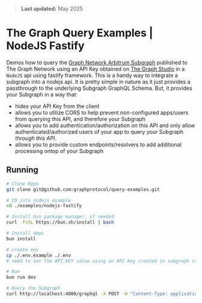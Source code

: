 > **Last updated:** May 2025

# The Graph Query Examples | NodeJS Fastify

Demos how to query the [Graph Network Arbitrum Subgraph](https://thegraph.com/explorer/subgraphs/DZz4kDTdmzWLWsV373w2bSmoar3umKKH9y82SUKr5qmp?view=Playground&chain=arbitrum-one) published to The Graph Network using an API Key obtained on [The Graph Studio](https://thegraph.com/studio) in a `NodeJS` api using fastify framework.
This is a handy way to integrate a subgraph into a nodejs api. It is pretty simple in nature as it just provides a passthrough to the underlying Subgraph GraphQL Schema.
But, it provides your Subgraph in a way that:

- hides your API Key from the client
- allows you to utilize CORS to help prevent non-configured apps/users from querying this API, and therefore your Subgraph
- allows you to add authentication/authorization on this API and only allow authenticated/authorized users of your app to query your Subgraph _through this API_.
- allows you to provide custom endpoints/resolvers to add additional processing ontop of your Subgraph

## Running

```bash
# Clone Repo
git clone git@github.com:graphprotocol/query-examples.git

# CD into nodejs example
cd ./examples/nodejs-fastify

# Install bun package manager, if needed
curl -fsSL https://bun.sh/install | bash

# Install deps
bun install

# create env
cp ./.env.example ./.env
# need to set the API_KEY value using an API Key created in subgraph studio

# Run
bun run dev

# Query the Subgraph
curl http://localhost:4000/graphql -X POST -H "Content-Type: application/json" -d '{"query": "{_meta{block {number}}}"}'
```
